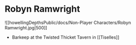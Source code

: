 # Robyn Ramwright

![[howellingDepthsPublic/docs/Non-Player Characters/Robyn Ramwright.jpg|500]]

- Barkeep at the Twisted Thicket Tavern in [[Tiselles]]
